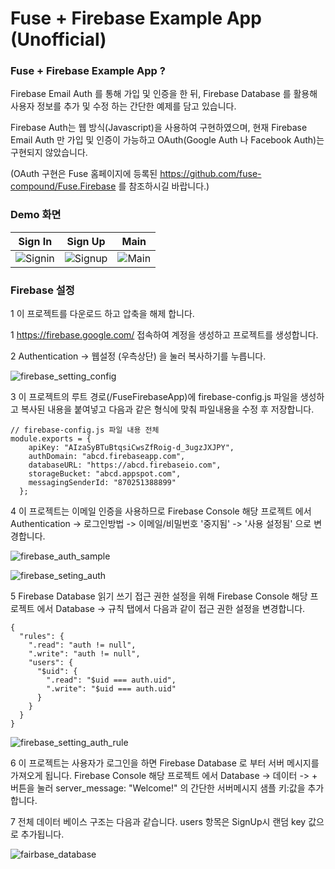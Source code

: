 # Fuse + Firebase Example App (Unofficial)



### Fuse + Firebase Example App ?

Firebase Email Auth 를 통해 가입 및 인증을 한 뒤, Firebase Database 를 활용해 사용자 정보를 추가 및 수정 하는 간단한 예제를 담고 있습니다.

Firebase Auth는 웹 방식(Javascript)을 사용하여 구현하였으며, 현재 Firebase Email Auth 만 가입 및 인증이 가능하고 OAuth(Google Auth 나 Facebook Auth)는 구현되지 않았습니다.

(OAuth 구현은 Fuse 홈페이지에 등록된 https://github.com/fuse-compound/Fuse.Firebase 를 참조하시길 바랍니다.)



### Demo 화면

| Sign In                                | Sign Up                                | Main                               |
| -------------------------------------- | -------------------------------------- | ---------------------------------- |
| ![Signin](./Capture-images/Signin.png) | ![Signup](./Capture-images/Signup.png) | ![Main](./Capture-images/Main.png) |





### Firebase 설정

1 이 프로젝트를 다운로드 하고 압축을 해제 합니다.

1 https://firebase.google.com/ 접속하여 계정을 생성하고 프로젝트를 생성합니다.

2 Authentication -> 웹설정 (우측상단) 을 눌러  복사하기를 누릅니다.

![firebase_setting_config](./Capture-images/firebase_setting_config.png)

3 이 프로젝트의 루트 경로(/FuseFirebaseApp)에 firebase-config.js 파일을 생성하고 복사된 내용을 붙여넣고 다음과 같은 형식에 맞춰 파일내용을 수정 후 저장합니다.

```
// firebase-config.js 파일 내용 전체
module.exports = {
    apiKey: "AIzaSyBTuBtqsiCwsZfRoig-d_3ugzJXJPY",
    authDomain: "abcd.firebaseapp.com",
    databaseURL: "https://abcd.firebaseio.com",
    storageBucket: "abcd.appspot.com",
    messagingSenderId: "870251388899"
  };
```

4 이 프로젝트는 이메일 인증을 사용하므로 Firebase Console 해당 프로젝트 에서 Authentication -> 로그인방법 -> 이메일/비밀번호 '중지됨' ->  '사용 설정됨' 으로 변경합니다.

![firebase_auth_sample](./Capture-images/firebase_auth_sample.png)

![firebase_seting_auth](./Capture-images/firebase_seting_auth.png)

5 Firebase Database 읽기 쓰기 접근 권한 설정을 위해 Firebase Console 해당 프로젝트 에서 Database -> 규칙 탭에서 다음과 같이 접근 권한 설정을 변경합니다.

```
{
  "rules": {
    ".read": "auth != null",
    ".write": "auth != null",  
    "users": {
      "$uid": {
        ".read": "$uid === auth.uid",
        ".write": "$uid === auth.uid"
      }
    }
  }
}
```

![firebase_setting_auth_rule](./Capture-images/firebase_setting_auth_rule.png)

6 이 프로젝트는 사용자가 로그인을 하면 Firebase Database 로 부터 서버 메시지를 가져오게 됩니다. Firebase Console 해당 프로젝트 에서 Database -> 데이터 -> + 버튼을 눌러 server_message: "Welcome!" 의 간단한 서버메시지 샘플 키:값을 추가합니다.

7 전체 데이터 베이스 구조는 다음과 같습니다. users 항목은 SignUp시 랜덤 key 값으로 추가됩니다.

![fairbase_database](./Capture-images/fairbase_database.png)











